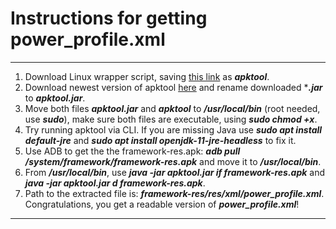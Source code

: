 # Instructions for getting power_profile.xml

---

1. Download Linux wrapper script, saving [this link](https://raw.githubusercontent.com/iBotPeaches/Apktool/master/scripts/linux/apktool) as ***apktool***.
2. Download newest version of apktool [here](https://bitbucket.org/iBotPeaches/apktool/downloads) and rename downloaded ****.jar*** to ***apktool.jar***.
3. Move both files ***apktool.jar*** and ***apktool*** to ***/usr/local/bin*** (root needed, use ***sudo***), make sure both files are executable, using ***sudo chmod +x***.
4. Try running apktool via CLI.
   If you are missing Java use ***sudo apt install default-jre*** and ***sudo apt install openjdk-11-jre-headless*** to fix it.
5. Use ADB to get the the framework-res.apk: ***adb pull /system/framework/framework-res.apk*** and move it to ***/usr/local/bin***.
6. From ***/usr/local/bin***, use ***java -jar apktool.jar if framework-res.apk*** and ***java -jar apktool.jar d framework-res.apk***.
7. Path to the extracted file is: ***framework-res/res/xml/power_profile.xml***.
   Congratulations, you get a readable version of ***power_profile.xml***!

---

